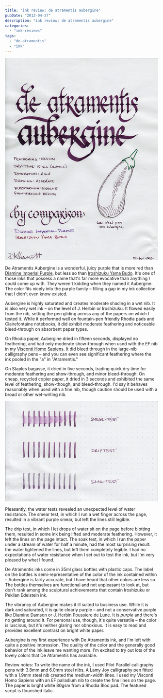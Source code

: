 ```yaml
---
title: "ink review: de atramentis aubergine"
pubDate: "2012-04-27"
description: "ink review: de atramentis aubergine"
categories:
  - "ink-reviews"
tags:
  - "de-atramentis"
  - "ink"
---
```


![De Atramentis Aubergine](de%20atramentis%20aubergine.jpg)

De Atramentis Aubergine is a wonderful, juicy purple that is more red than [Diamine Imperial Purple](/blog/2010/10/18/ink-review-diamine-imperial-purple/), but less so than [Iroshizuku Yama Budo](/blog/2010/4/10/ink-review-iroshizuku-yama-budo/). It's one of those inks that possess a name that's far more evocative than anything I could come up with. They weren't kidding when they named it Aubergine. The color fits nicely into the purple family – filling a gap in my ink collection that I didn't even know existed.

Aubergine is highly saturated and creates moderate shading in a wet nib. It is also very wet ink – on the level of J. Herbin or Iroshizuku. It flowed easily from the nib, setting the pen gliding across any of the papers on which I tested it. While it performed well on fountain-pen friendly Rhodia pads and Clairefontaine notebooks, it did exhibit moderate feathering and noticeable bleed-through on absorbent paper types.

On Rhodia paper, Aubergine dried in fifteen seconds, displayed no feathering, and had only moderate show-through when used with the EF nib in my [Visconti Homo Sapiens](/blog/2011/11/20/pen-review-visconti-homo-sapiens/). It did bleed through in the large-nib calligraphy pens – and you can even see significant feathering where the ink pooled in the "a" in "Atramentis."

On Staples bagasse, it dried in five seconds, trading quick dry time for moderate feathering and show-through, and minor bleed-through. On cheap, recycled copier paper, it dried in 3 seconds and exhibited the same level of feathering, show-though, and bleed-through. I'd say it behaves reasonably when used with a fine nib, though caution should be used with a broad or other wet-writing nib.

![Water test](de%20atramentis%20aubergine%20water%20test.jpg)

Pleasantly, the water tests revealed an unexpected level of water resistance. The smear test, in which I run a wet finger across the page, resulted in a vibrant purple smear, but left the lines still legible.

The drip test, in which I let drops of water sit on the page before blotting them, resulted in some ink being lifted and moderate feathering. However, it left the lines on the page intact. The soak test, in which I run the paper under a stream of water for half a minute, had the most surprising result: the water lightened the lines, but left them completely legible. I had no expectations of water resistance when I set out to test the ink, but I'm very pleased by what I found.

De Atramentis inks come in 35ml glass bottles with plastic caps. The label on the bottles is semi-representative of the color of the ink contained within – Aubergine is fairly accurate, but I have heard that other colors are less so. The bottles themselves are functional and not unpleasant to look at, but don't rank among the sculptural achievements that contain Iroshizuku or Peklian Edelstein ink.

The vibrancy of Aubergine makes it ill suited to business use. While it is dark and saturated, it is quite clearly purple – and not a conservative purple like [Diamine Damson](/blog/2012/1/15/ink-review-diamine-damson/) or [J. Herbin Poussiere de Lune](/blog/2010/3/3/ink-review-j-herbin-poussiere-de-lune/). It is _purple_ and there's no getting around it. For personal use, though, it's quite versatile – the color is luscious, but it's neither glaring nor obnoxious. It is easy to read and provides excellent contrast on bright white paper.

Aubergine is my first experience with De Atramentis ink, and I'm left with quite a positive impression. The quality of the color and the generally good behavior of the ink leave me wanting more. I'm excited to try out lots of the lovely colors that De Atramentis has available.

Review notes: To write the name of the ink, I used Pilot Parallel calligraphy pens with 3.8mm and 6.0mm steel nibs. A Lamy Joy calligraphy pen fitted with a 1.9mm steel nib created the medium-width lines. I used my Visconti Homo Sapiens with an EF palladium nib to create the fine lines on the page. The paper is bright white 80gsm from a Rhodia Bloc pad. The featured script is flourished italic.
